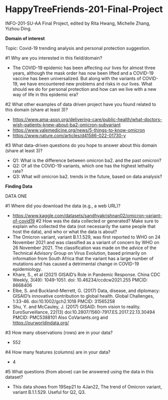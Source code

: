 # HappyTreeFriends-201-Final-Project
INFO-201-SU-AA Final Project, edited by Rita Hwang, Michelle Zhang, Yizhou Ding.



**Domain of interest**

Topic: Covid-19 trending analysis and personal protection suggestion.

#1 Why are you interested in this field/domain?
- The COVID-19 epidemic has been affecting our lives for almost three years, although the mask order has now been lifted and a COVID-19 vaccine has been universalized. But along with the variants of COVID-19, we have encountered new problems and risks in our lives. What should we do for personal protection and how can we live with a new way of life in this epidemic era?

#2 What other examples of data driven project have you found related to this domain (share at least 3)?
- https://www.ama-assn.org/delivering-care/public-health/what-doctors-wish-patients-knew-about-ba2-omicron-subvariant
- https://www.yalemedicine.org/news/5-things-to-know-omicron
- https://www.nature.com/articles/d41586-022-01730-y

#3 What data-driven questions do you hope to answer about this domain (share at least 3)?
- Q1: What is the difference between omicron ba2. and the past omicron?
- Q2: Of all the COVID-19 variants, which one has the highest lethality rate?
- Q3: What will omicron ba2. trends in the future, based on data analysis?



**Finding Data**

DATA ONE 

#1 Where did you download the data (e.g., a web URL)?
- https://www.kaggle.com/datasets/sandhyakrishnan02/omicron-variant-of-covid19
#2 How was the data collected or generated? Make sure to explain who collected the data (not necessarily the same people that host the data), and who or what the data is about?
- The Omicron variant, variant B.1.1.529, was first reported to WHO on 24 November 2021 and was classified as a variant of concern by WHO on 26 November 2021. The   classification was made on the advice of the Technical Advisory Group on Virus Evolution, based primarily on information from South Africa that the variant has a   large number of mutations and has caused a detrimental change in COVID-19 epidemiology.
- Khare, S., et al (2021) GISAID’s Role in Pandemic Response. China CDC Weekly, 3(49): 1049-1051. doi: 10.46234/ccdcw2021.255 PMCID: 8668406
- Elbe, S. and Buckland-Merrett, G. (2017) Data, disease, and diplomacy: GISAID’s innovative contribution to global health. Global Challenges, 1:33-46.      doi:10.1002/gch2.1018 PMCID: 31565258
- Shu, Y. and McCauley, J. (2017) GISAID: from vision to reality. EuroSurveillance, 22(13) doi:10.2807/1560-7917.ES.2017.22.13.30494 PMCID: PMC5388101
Also CoVariants.org and https://ourworldindata.org/

#3 How many observations (rows) are in your data?
- 552

#4 How many features (columns) are in your data?
- 4

#5 What questions (from above) can be answered using the data in this dataset?
- This data shows from 19Sep21 to 4Jan22, The trend of Omicron variant, variant B.1.1.529. Useful for Q2, Q3.
